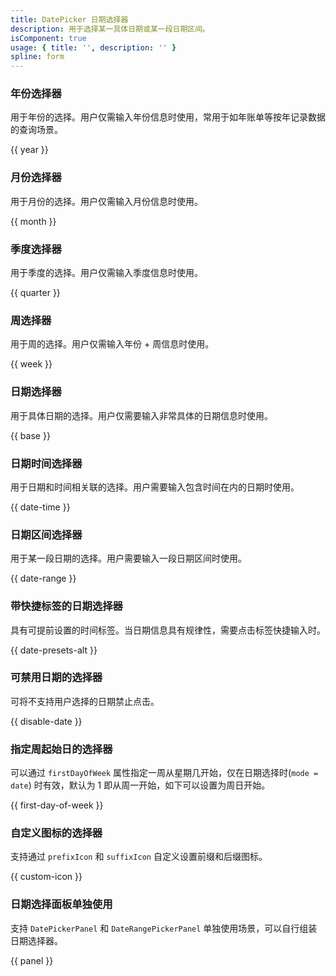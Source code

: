 ```yaml
---
title: DatePicker 日期选择器
description: 用于选择某一具体日期或某一段日期区间。
isComponent: true
usage: { title: '', description: '' }
spline: form
---
```


### 年份选择器

用于年份的选择。用户仅需输入年份信息时使用，常用于如年账单等按年记录数据的查询场景。

{{ year }}

### 月份选择器

用于月份的选择。用户仅需输入月份信息时使用。

{{ month }}

### 季度选择器

用于季度的选择。用户仅需输入季度信息时使用。

{{ quarter }}

### 周选择器

用于周的选择。用户仅需输入年份 + 周信息时使用。

{{ week }}

### 日期选择器

用于具体日期的选择。用户仅需要输入非常具体的日期信息时使用。

{{ base }}
### 日期时间选择器

用于日期和时间相关联的选择。用户需要输入包含时间在内的日期时使用。

{{ date-time }}

### 日期区间选择器

用于某一段日期的选择。用户需要输入一段日期区间时使用。

{{ date-range }}

### 带快捷标签的日期选择器

具有可提前设置的时间标签。当日期信息具有规律性，需要点击标签快捷输入时。

{{ date-presets-alt }}

### 可禁用日期的选择器

可将不支持用户选择的日期禁止点击。

{{ disable-date }}
### 指定周起始日的选择器

可以通过 `firstDayOfWeek` 属性指定一周从星期几开始，仅在日期选择时(`mode = date`) 时有效，默认为 1 即从周一开始，如下可以设置为周日开始。

{{ first-day-of-week }}

### 自定义图标的选择器

支持通过 `prefixIcon` 和 `suffixIcon` 自定义设置前缀和后缀图标。

{{ custom-icon }}

### 日期选择面板单独使用

支持 `DatePickerPanel` 和 `DateRangePickerPanel` 单独使用场景，可以自行组装日期选择器。

{{ panel }}
